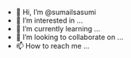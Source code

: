 - 👋 Hi, I’m @sumailsasumi
- 👀 I’m interested in ...
- 🌱 I’m currently learning ...
- 💞️ I’m looking to collaborate on ...
- 📫 How to reach me ...

<!---
sumailsasumi/sumailsasumi is a ✨ special ✨ repository because its `README.md` (this file) appears on your GitHub profile.
You can click the Preview link to take a look at your changes.
--->
